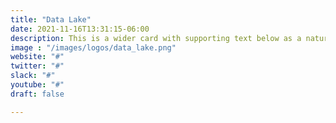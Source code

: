 ```yaml
---
title: "Data Lake"
date: 2021-11-16T13:31:15-06:00
description: This is a wider card with supporting text below as a natural lead-in to additional content. This content is a little bit longer.
image : "/images/logos/data_lake.png"
website: "#"
twitter: "#"
slack: "#"
youtube: "#"
draft: false

---
```

